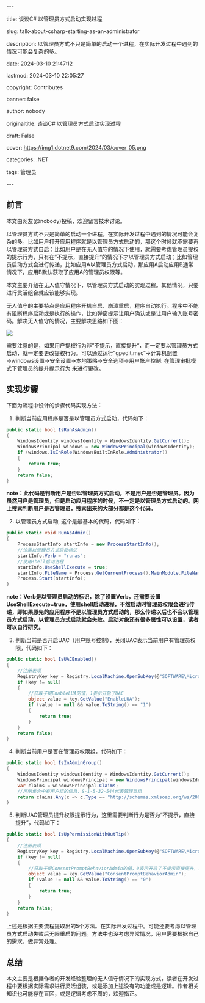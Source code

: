 \---

title: 谈谈C# 以管理员方式启动实现过程

slug: talk-about-csharp-starting-as-an-administrator

description: 以管理员方式不只是简单的启动一个进程，在实际开发过程中遇到的情况可能会复杂的多。

date: 2024-03-10 21:47:12

lastmod: 2024-03-10 22:05:27

copyright: Contributes

banner: false

author: nobody

originaltitle: 谈谈C# 以管理员方式启动实现过程

draft: False

cover: https://img1.dotnet9.com/2024/03/cover_05.png

categories: .NET

tags: 管理员

\---



## 前言

本文由网友(@nobody)投稿，欢迎留言技术讨论。

以管理员方式不只是简单的启动一个进程，在实际开发过程中遇到的情况可能会复杂的多。比如用户打开应用程序就是以管理员方式启动的，那这个时候就不需要再以管理员方式自启；比如用户是在无人值守的情况下使用，就需要考虑管理员提权的提示行为，只有在”不提示，直接提升“的情况下才以管理员方式启动；比如管理员启动方式会进行传递，比如应用A以管理员方式启动，那应用A启动应用B通常情况下，应用B默认获取了应用A的管理员权限等。

本文主要介绍在无人值守情况下，以管理员方式启动的实现过程。其他情况，只要进行灵活组合就应该能够实现。

无人值守的主要特点是应用程序开机自启、崩溃重启，程序自动执行。程序中不能有阻断程序启动或是执行的操作，比如弹窗提示让用户确认或是让用户输入账号密码。解决无人值守的情况，主要解决思路如下图：

![](https://img1.dotnet9.com/2024/03/0501.png)

需要注意的是，如果用户提权行为非”不提示，直接提升“，而一定要以管理员方式启动，就一定要更改提权行为。可以通过运行”gpedit.msc“→计算机配置→windows设置→安全设置→本地策略→安全选项→用户帐户控制: 在管理审批模式下管理员的提升提示行为 来进行更改。

## 实现步骤

下面为流程中设计的步骤代码实现方法：

1. 判断当前应用程序是否是以管理员方式启动，代码如下：

```csharp
public static bool IsRunAsAdmin()
{
    WindowsIdentity windowsIdentity = WindowsIdentity.GetCurrent();
    WindowsPrincipal windows = new WindowsPrincipal(windowsIdentity);
    if (windows.IsInRole(WindowsBuiltInRole.Administrator))
    {
        return true;
    }
    return false;
}
```

**note：此代码是判断用户是否以管理员方式启动，不是用户是否是管理员。因为虽然用户是管理员，但是启动应用程序的时候，不一定是以管理员方式启动的。网上搜索判断用户是否管理员，搜索出来的大部分都是这个代码。**

2. 以管理员方式启动, 这个是最基本的代码，代码如下：

```csharp
public static void RunAsAdmin()
{
    ProcessStartInfo startInfo = new ProcessStartInfo();
    //设置以管理员方式启动标记
    startInfo.Verb = "runas";
    //使用shell启动进程
    startInfo.UseShellExecute = true;
    startInfo.FileName = Process.GetCurrentProcess().MainModule.FileName;
    Process.Start(startInfo);
}
```

**note：Verb是以管理员启动的标识，除了设置Verb，还需要设置UseShellExecute=true，使用shell启动进程，不然启动时管理员权限会进行传递，即如果原先的应用程序不是以管理员方式启动的，那么传递以后也不会以管理员方式启动，以管理员方式启动就会失败。启动对象还有很多属性可以设置，读者可以自行研究。**

3. 判断当前是否开启UAC（用户账号控制），关闭UAC表示当前用户有管理员权限，代码如下：

```csharp
public static bool IsUACEnabled()
{
    //注册表项
    RegistryKey key = Registry.LocalMachine.OpenSubKey(@"SOFTWARE\Microsoft\Windows\CurrentVersion\Policies\System", false);
    if (key != null)
    {
        //获取子键EnableLUA的值，1表示开启了UAC
        object value = key.GetValue("EnableLUA");
        if (value != null && value.ToString() == "1")
        {
            return true;
        }
    }
    return false;
}
```

4. 判断当前用户是否在管理员权限组，代码如下：

```csharp
public static bool IsInAdminGroup()
{
    WindowsIdentity windowsIdentity = WindowsIdentity.GetCurrent();
    WindowsPrincipal windowsPrincipal = new WindowsPrincipal(windowsIdentity);
    var claims = windowsPrincipal.Claims;
    //声明集合中有用户组的信息，S-1-5-32-544代表管理员组
    return claims.Any(c => c.Type == "http://schemas.xmlsoap.org/ws/2005/05/identity/claims/denyonlysid" && c.Value == "S-1-5-32-544");
}
```

5. 判断UAC管理员提升权限提示行为，这里需要判断行为是否为“不提示，直接提升”，代码如下：

```csharp
public static bool IsUpPermissionWithOutTip()
{
    //注册表项
    RegistryKey key = Registry.LocalMachine.OpenSubKey(@"SOFTWARE\Microsoft\Windows\CurrentVersion\Policies\System", false);
    if (key != null)
    {
        //获取子键ConsentPromptBehaviorAdmin的值，0表示开启了不提示直接提升，就不会造成阻断
        object value = key.GetValue("ConsentPromptBehaviorAdmin");
        if (value != null && value.ToString() == "0")
        {
            return true;
        }
    }
    return false;
}
```

上述是根据主要流程提取出的5个方法。在实际开发过程中。可能还要考虑以管理员方式启动失败后无限重启的问题。方法中也没考虑异常情况，用户需要根据自己的需求，做异常处理。

## 总结

本文主要是根据作者的开发经验整理的无人值守情况下的实现方式，读者在开发过程中要根据实际需求进行灵活组装，或是添加上述没有的功能或是逻辑。作者相关知识也可能存在盲区，或是逻辑考虑不周的，欢迎指正。
